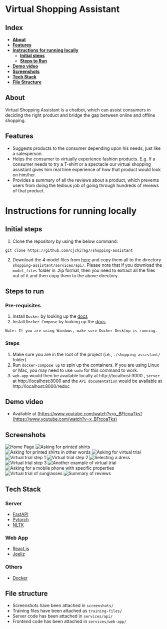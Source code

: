 # Virtual Shopping Assistant

## Index
- **[About](#about)**
- **[Features](#features)**
- **[Instructions for running locally](#Instructions-for-running-locally)**
   - **[Initial steps](#initial-steps)**
   - **[Steps to Run](#steps-to-run)**
- **[Demo video](#demo-video)**
- **[Screenshots](#screenshots)**
- **[Tech Stack](#tech-stack)**   
- **[File Structure](#file-structure)**
## About
Virtual Shopping Assistant is a chatbot, which can assist consumers in deciding the right product and bridge the gap between online and offline shopping. 

## Features
- Suggests products to the consumer depending upon his needs, just like a salesperson.
- Helps the consumer to virtually experience fashion products. E.g. If a consumer needs to try a T-shirt or a spectacle our virtual shopping assistant gives him real time experience of how that product would look on him/her.
- Provides a summary of all the reviews about a product, which prevents users from doing the tedious job of going through hundreds of reviews of that product.

# Instructions for running locally

## Initial steps

1. Clone the repository by using the below command:

```
git clone https://github.com/cjchirag7/shopping-assistant
```

2. Download the 4 model files from [here](https://drive.google.com/drive/folders/1nu6HFg_POr-wF24rAJEH-ZRCn7wtIpIo?usp=sharing) and copy them all to the directory `shopping-assistant/services/api/`. Please note that if you download the `model_files` folder in .zip format, then you need to extract all the files out of it and then copy them to the above directory. 

## Steps to run
### Pre-requisites

1. Install `Docker` by looking up the
   [docs](https://docs.docker.com/get-docker/)
2. Install `Docker Compose` by looking up the
   [docs](https://docs.docker.com/compose/install/)
```
Note: If you are using Windows, make sure Docker Desktop is running.
```

### Steps

1. Make sure you are in the root of the project (i.e., `./shopping-assistant/`
   folder).
2. Run `docker-compose up` to spin up the containers. If you are using Linux or Mac, you may need to use `sudo` for this command to work. 
3. `web-app` would then be available locally at http://localhost:3000 , `server`
   at http://localhost:8000 and the `API documentation` would be available at http://localhost:8000/redoc

## Demo video

- Available at [https://www.youtube.com/watch?v=x_BFtcoaTks](https://www.youtube.com/watch?v=x_BFtcoaTks)
## Screenshots

![Home Page](./screenshots/ss-1.png)
![Asking for printed shirts](./screenshots/ss-2.gif)
![Asking for printed shirts in other words](./screenshots/ss-3.gif)
![Asking for virtual trial](./screenshots/ss-4.png)
![Virtual trial step 1](./screenshots/ss-5.png)
![Virtual trial step 2](./screenshots/ss-6.png)
![Selecting a dress](./screenshots/ss-7.png)
![Virtual trial step 3](./screenshots/ss-8.png)
![Another example of virtual trial](./screenshots/ss-9.png)
![Asking for a mobile phone with specific properties](./screenshots/ss-10.gif)
![Virtual trial of sunglasses](./screenshots/ss-11.png)
![Summary of reviews](./screenshots/ss-12.png)
## Tech Stack

### Server

- [FastAPI](https://fastapi.tiangolo.com/#example)
- [Pytorch](https://pytorch.org/)
- [NLTK](https://www.nltk.org/)
### Web App

- [React.js](https://reactjs.org/docs/getting-started.html)
- [Jeeliz](https://github.com/jeeliz/jeelizGlassesVTOWidget)
### Others

- [Docker](https://www.docker.com/)

## File structure

- Screenshots have been attached in `screenshots/`
- Training files have been attached as `training-files/`
- Server code has been attached in `services/api/`
- Frontend code has been attached in `services/web-app/`
